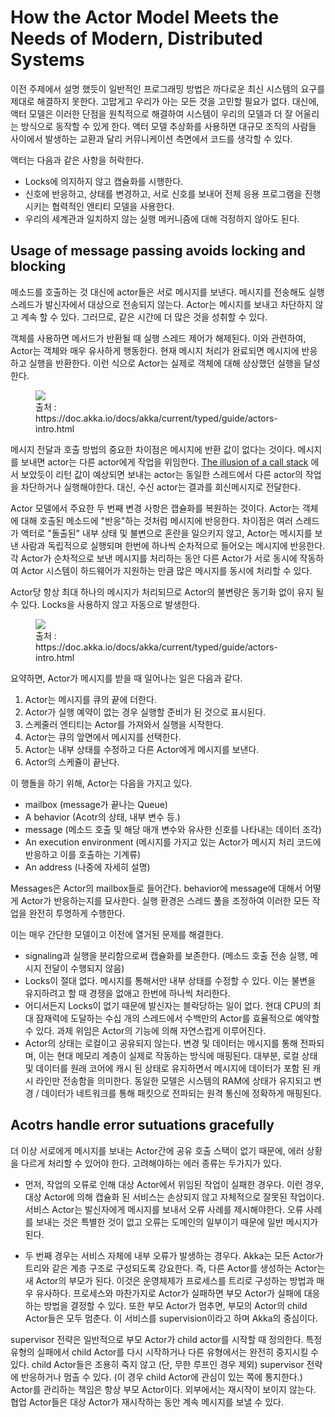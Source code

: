 # How the Actor Model Meets the Needs of Modern, Distributed Systems

이전 주제에서 설명 했듯이 일반적인 프로그래밍 방법은 까다로운 최신 시스템의 요구를 제대로 해결하지 못한다. 
고맙게고 우리가 아는 모든 것을 고민할 필요가 없다.
대신에, 액터 모델은 이러한 단점을 원칙적으로 해결하여 시스템이 우리의 모델과 더 잘 어울리는 방식으로 동작할 수 있게 한다.
액터 모델 추상화를 사용하면 대규모 조직의 사람들 사이에서 발생하는 교환과 달리 커뮤니케이션 측면에서 코드를 생각할 수 있다.

액터는 다음과 같은 사항을 허락한다.

- Locks에 의지하지 않고 캡슐화를 시행한다.
- 신호에 반응하고, 상태를 변경하고, 서로 신호를 보내어 전체 응용 프로그램을 진행시키는 협력적인 엔티티 모델을 사용한다.
- 우리의 세계관과 일치하지 않는 실행 메커니즘에 대해 걱정하지 않아도 된다.

## Usage of message passing avoids locking and blocking

메소드를 호출하는 것 대신에 actor들은 서로 메시지를 보낸다. 
메시지를 전송해도 실행 스레드가 발신자에서 대상으로 전송되지 않는다.
Actor는 메시지를 보내고 차단하지 않고 계속 할 수 있다. 
그러므로, 같은 시간에 더 많은 것을 성취할 수 있다.

객체를 사용하면 메서드가 반환될 때 실행 스레드 제어가 해제된다. 이와 관련하여, Actor는 객체와 매우 유사하게 행동한다.
현재 메시지 처리가 완료되면 메시지에 반응하고 실행을 반환한다. 
이런 식으로 Actor는 실제로 객체에 대해 상상했던 실행을 달성한다.

<figure>
  <img src="https://imgur.com/WOxIayW.png">
  <figcaption>출처 : https://doc.akka.io/docs/akka/current/typed/guide/actors-intro.html</figcaption>
</figure>

메시지 전달과 호출 방법의 중요한 차이점은 메시지에 반환 값이 없다는 것이다. 
메시지를 보내면 actor는 다른 actor에게 작업을 위임한다. 
[The illusion of a call stack](https://doc.akka.io/docs/akka/current/typed/guide/actors-motivation.html#the-illusion-of-a-call-stack)
에서 보았듯이 리턴 값이 예상되면 보내는 actor는 동일한 스레드에서 다른 actor의 작업을 차단하거나 실행해야한다. 
대신, 수신 actor는 결과를 회신메시지로 전달한다.

Actor 모델에서 주요한 두 번째 변경 사항은 캡슐화를 복원하는 것이다. 
Actor는 객체에 대해 호출된 메소드에 "반응"하는 것처럼 메시지에 반응한다. 
차이점은 여러 스레드가 액터로 "돌출된" 내부 상태 및 불변으로 혼란을 일으키지 않고, 
Actor는 메시지를 보낸 사람과 독립적으로 실행되며 한번에 하나씩 순차적으로 들어오는 메시지에 반응한다.
각 Actor가 순차적으로 보낸 메시지를 처리하는 동안 다른 Actor가 서로 동시에 작동하여 Actor 시스템이 
하드웨어가 지원하는 만큼 많은 메시지를 동시에 처리할 수 있다.

Actor당 항상 최대 하나의 메시지가 처리되므로 Actor의 불변량은 동기화 없이 유지 될 수 있다. 
Locks을 사용하지 않고 자동으로 발생한다.

<figure>
  <img src="https://imgur.com/eJUisAD.png">
  <figcaption>출처 : https://doc.akka.io/docs/akka/current/typed/guide/actors-intro.html</figcaption>
</figure>


요약하면, Actor가 메시지를 받을 때 일어나는 일은 다음과 같다.

1. Actor는 메시지를 큐의 끝에 더한다.
2. Actor가 실행 예약이 없는 경우 실행할 준비가 된 것으로 표시된다.
3. 스케줄러 엔티티는 Actor를 가져와서 실행을 시작한다.
4. Actor는 큐의 앞면에서 메시지를 선택한다.
5. Actor는 내부 상태를 수정하고 다른 Actor에게 메시지를 보낸다.
6. Actor의 스케쥴이 끝난다.

이 행돌을 하기 위해, Actor는 다음을 가지고 있다.

- mailbox (message가 끝나는 Queue)
- A behavior (Acotr의 상태, 내부 변수 등.)
- message (메소드 호출 및 해당 매개 변수와 유사한 신호를 나타내는 데이터 조각)
- An execution environment (메시지를 가지고 있는 Actor가 메시지 처리 코드에 반응하고 이를 호출하는 기계류)
- An address (나중에 자세히 설명)

Messages은 Actor의 mailbox들로 들어간다. behavior에 message에 대해서 어떻게 Actor가 반응하는지를 묘사한다. 
실행 환경은 스레드 풀을 조정하여 이러한 모든 작업을 완전히 투명하게 수행한다.

이는 매우 간단한 모델이고 이전에 열거된 문제를 해결한다.

- signaling과 실행을 분리함으로써 캡슐화를 보존한다. (메소드 호출 전송 실행, 메시지 전달이 수행되지 않음)
- Locks이 절대 없다. 메시지를 통해서만 내부 상태를 수정할 수 있다. 이는 불변을 유지하려고 할 때 경쟁을 없애고 한번에 하나씩 처리한다.
- 어디서든지 Locks이 없기 때문에 발신자는 블락당하는 일이 없다. 현대 CPU의 최대 잠재력에 도달하는 수십 개의 스레드에서 수백만의 Actor를 효율적으로 예약할 수 있다.
  과제 위임은 Actor의 기능에 의해 자연스럽게 이루어진다.
- Actor의 상태는 로컬이고 공유되지 않는다. 변경 및 데이터는 메시지를 통해 전파되며, 이는 현대 메모리 계층이 실제로 작동하는 방식에 매핑된다.
  대부분, 로컬 상태 및 데이터를 원래 코어에 캐시 된 상태로 유지하면서 메시지에 데이터가 포함 된 캐시 라인만 전송함을 의미한다.
  동일한 모델은 시스템의 RAM에 상태가 유지되고 변경 / 데이터가 네트워크를 통해 패킷으로 전파되는 원격 통신에 정확하게 매핑된다.

## Acotrs handle error sutuations gracefully

더 이상 서로에게 메시지를 보내는 Actor간에 공유 호출 스택이 없기 때문에, 에러 상황을 다르게 처리할 수 있어야 한다. 고려해야하는 에러 종류는 두가지가 있다.

- 먼저, 작업의 오류로 인해 대상 Actor에서 위임된 작업이 실패한 경우다. 이런 경우, 대상 Actor에 의해 캡슐화 된 서비스는 손상되지 않고 자체적으로 잘못된 작업이다.
  서비스 Actor는 발신자에게 메시지를 보내서 오류 사례를 제시해야한다. 오류 사례를 보내는 것은 특별한 것이 없고 오류는 도메인의 일부이기 때문에 일반 메시지가 된다.

- 두 번째 경우는 서비스 자체에 내부 오류가 발생하는 경우다. Akka는 모든 Actor가 트리와 같은 계층 구조로 구성되도록 강요한다. 즉, 다른 Actor를 생성하는 Actor는 새 Actor의 부모가 된다.
  이것은 운영체제가 프로세스를 트리로 구성하는 방법과 매우 유사하다. 프로세스와 마찬가지로 Actor가 실패하면 부모 Actor가 실패에 대응하는 방법을 결정할 수 있다.
  또한 부모 Actor가 멈추면, 부모의 Actor의 child Actor들은 모두 멈춘다. 이 서비스를 supervision이라고 하며 Akka의 중심이다.

supervisor 전략은 일반적으로 부모 Actor가 child actor를 시작할 때 정의한다. 
특정 유형의 실패에서 child Actor를 다시 시작하거나
다른 유형에서는 완전히 중지시킬 수 있다. 
child Actor들은 조용히 죽지 않고 (단, 무한 루프인 경우 제외) supervisor 전략에 반응하거나 멈출 수 있다. 
(이 경우 child Actor에 관심이 있는 쪽에 통지한다.)
Actor를 관리하는 책임은 항상 부모 Actor이다. 
외부에서는 재시작이 보이지 않는다. 
협업 Actor들은 대상 Actor가 재시작하는 동안 계속 메시지를 보낼 수 있다.

